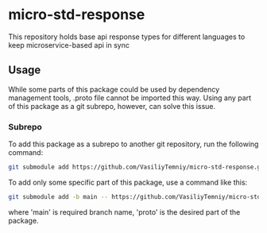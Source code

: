 # micro-std-response
This repository holds base api response types for different languages to keep microservice-based api in sync

## Usage
While some parts of this package could be used by dependency management tools, .proto file cannot be imported this way.
Using any part of this package as a git subrepo, however, can solve this issue.

### Subrepo
To add this package as a subrepo to another git repository, run the following command:

```bash
git submodule add https://github.com/VasiliyTemniy/micro-std-response.git
```

To add only some specific part of this package, use a command like this:

```bash
git submodule add -b main -- https://github.com/VasiliyTemniy/micro-std-response.git proto
```

where 'main' is required branch name, 'proto' is the desired part of the package.